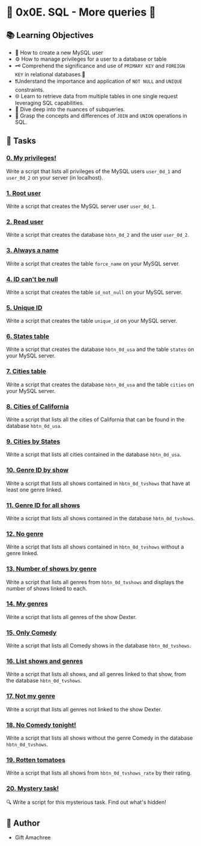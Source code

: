 # 🌟 0x0E. SQL - More queries 🌟

## 📚 Learning Objectives

- 🔐 How to create a new MySQL user
- ⚙️ How to manage privileges for a user to a database or table
- 🗝️ Comprehend the significance and use of `PRIMARY KEY` and `FOREIGN KEY` in relational databases.🔗
- ❗Understand the importance and application of `NOT NULL` and `UNIQUE` constraints.
- 🌐 Learn to retrieve data from multiple tables in one single request leveraging SQL capabilities.
- 🤔 Dive deep into the nuances of subqueries.
- 🤝 Grasp the concepts and differences of `JOIN` and `UNION` operations in SQL.

## 📜 Tasks

### [0. My privileges!](./0-privileges.sql)
Write a script that lists all privileges of the MySQL users `user_0d_1` and `user_0d_2` on your server (in localhost).

### [1. Root user](./1-create_user.sql)
Write a script that creates the MySQL server user `user_0d_1`.

### [2. Read user](./2-create_read_user.sql)
Write a script that creates the database `hbtn_0d_2` and the user `user_0d_2`.

### [3. Always a name](./3-force_name.sql)
Write a script that creates the table `force_name` on your MySQL server.

### [4. ID can't be null](./4-never_empty.sql)
Write a script that creates the table `id_not_null` on your MySQL server.

### [5. Unique ID](./5-unique_id.sql)
Write a script that creates the table `unique_id` on your MySQL server.

### [6. States table](./6-states.sql)
Write a script that creates the database `hbtn_0d_usa` and the table `states` on your MySQL server.

### [7. Cities table](./7-cities.sql)
Write a script that creates the database `hbtn_0d_usa` and the table `cities` on your MySQL server.

### [8. Cities of California](./8-cities_of_california_subquery.sql)
Write a script that lists all the cities of California that can be found in the database `hbtn_0d_usa`.

### [9. Cities by States](./9-cities_by_state_join.sql)
Write a script that lists all cities contained in the database `hbtn_0d_usa`.

### [10. Genre ID by show](./10-genre_id_by_show.sql)
Write a script that lists all shows contained in `hbtn_0d_tvshows` that have at least one genre linked.

### [11. Genre ID for all shows](./11-genre_id_all_shows.sql)
Write a script that lists all shows contained in the database `hbtn_0d_tvshows`.

### [12. No genre](./12-no_genre.sql)
Write a script that lists all shows contained in `hbtn_0d_tvshows` without a genre linked.

### [13. Number of shows by genre](./13-count_shows_by_genre.sql)
Write a script that lists all genres from `hbtn_0d_tvshows` and displays the number of shows linked to each.

### [14. My genres](./14-my_genres.sql)
Write a script that lists all genres of the show Dexter.

### [15. Only Comedy](./15-comedy_only.sql)
Write a script that lists all Comedy shows in the database `hbtn_0d_tvshows`.

### [16. List shows and genres](./16-shows_by_genre.sql)
Write a script that lists all shows, and all genres linked to that show, from the database `hbtn_0d_tvshows`.

### [17. Not my genre](./100-not_my_genres.sql)
Write a script that lists all genres not linked to the show Dexter.

### [18. No Comedy tonight!](./101-not_a_comedy.sql)
Write a script that lists all shows without the genre Comedy in the database `hbtn_0d_tvshows`.

### [19. Rotten tomatoes](./102-rating_shows.sql)
Write a script that lists all shows from `hbtn_0d_tvshows_rate` by their rating.

### [20. Mystery task!](./103-mystery_task.sql)
🔍 Write a script for this mysterious task. Find out what's hidden!

## 👤 Author
- Gift Amachree
